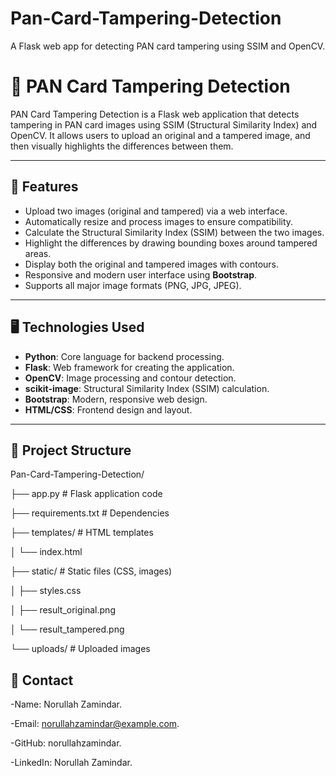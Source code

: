 # Pan-Card-Tampering-Detection
A Flask web app for detecting PAN card tampering using SSIM and OpenCV.

# 📝 PAN Card Tampering Detection

PAN Card Tampering Detection is a Flask web application that detects tampering in PAN card images using SSIM (Structural Similarity Index) and OpenCV. It allows users to upload an original and a tampered image, and then visually highlights the differences between them.

---

## 🚀 Features
- Upload two images (original and tampered) via a web interface.
- Automatically resize and process images to ensure compatibility.
- Calculate the Structural Similarity Index (SSIM) between the two images.
- Highlight the differences by drawing bounding boxes around tampered areas.
- Display both the original and tampered images with contours.
- Responsive and modern user interface using **Bootstrap**.
- Supports all major image formats (PNG, JPG, JPEG).

---

## 🖥️ Technologies Used
- **Python**: Core language for backend processing.
- **Flask**: Web framework for creating the application.
- **OpenCV**: Image processing and contour detection.
- **scikit-image**: Structural Similarity Index (SSIM) calculation.
- **Bootstrap**: Modern, responsive web design.
- **HTML/CSS**: Frontend design and layout.

---

## 📂 Project Structure
Pan-Card-Tampering-Detection/ 

├── app.py # Flask application code 

├── requirements.txt # Dependencies 

├── templates/ # HTML templates 

│ └── index.html 

├── static/ # Static files (CSS, images) 

│ ├── styles.css 

│ ├── result_original.png 

│ └── result_tampered.png 

└── uploads/ # Uploaded images

## 📧 Contact
-Name: Norullah Zamindar.

-Email: norullahzamindar@example.com.

-GitHub: norullahzamindar.

-LinkedIn: Norullah Zamindar.


